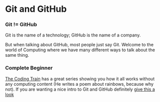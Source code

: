 # Git and GitHub

### Git != GitHub

Git is the name of a technology; GitHub is the name of a company.

But when talking about GitHub, most people just say Git. Welcome to the world of Computing where we have many different ways to talk about the same thing.

### Complete Beginner

[The Coding Train](https://thecodingtrain.com) has a great series showing you how it all works without any computing content (He writes a poem about rainbows, because why not). If you are wanting a nice intro to Git and GitHub definitely [give this a look](https://www.youtube.com/playlist?list=PLRqwX-V7Uu6ZF9C0YMKuns9sLDzK6zoiV)
